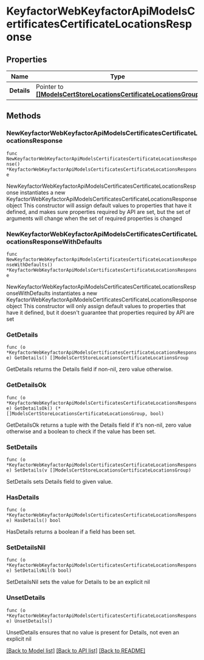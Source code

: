 # KeyfactorWebKeyfactorApiModelsCertificatesCertificateLocationsResponse

## Properties

Name | Type | Description | Notes
------------ | ------------- | ------------- | -------------
**Details** | Pointer to [**[]ModelsCertStoreLocationsCertificateLocationsGroup**](ModelsCertStoreLocationsCertificateLocationsGroup.md) |  | [optional] 

## Methods

### NewKeyfactorWebKeyfactorApiModelsCertificatesCertificateLocationsResponse

`func NewKeyfactorWebKeyfactorApiModelsCertificatesCertificateLocationsResponse() *KeyfactorWebKeyfactorApiModelsCertificatesCertificateLocationsResponse`

NewKeyfactorWebKeyfactorApiModelsCertificatesCertificateLocationsResponse instantiates a new KeyfactorWebKeyfactorApiModelsCertificatesCertificateLocationsResponse object
This constructor will assign default values to properties that have it defined,
and makes sure properties required by API are set, but the set of arguments
will change when the set of required properties is changed

### NewKeyfactorWebKeyfactorApiModelsCertificatesCertificateLocationsResponseWithDefaults

`func NewKeyfactorWebKeyfactorApiModelsCertificatesCertificateLocationsResponseWithDefaults() *KeyfactorWebKeyfactorApiModelsCertificatesCertificateLocationsResponse`

NewKeyfactorWebKeyfactorApiModelsCertificatesCertificateLocationsResponseWithDefaults instantiates a new KeyfactorWebKeyfactorApiModelsCertificatesCertificateLocationsResponse object
This constructor will only assign default values to properties that have it defined,
but it doesn't guarantee that properties required by API are set

### GetDetails

`func (o *KeyfactorWebKeyfactorApiModelsCertificatesCertificateLocationsResponse) GetDetails() []ModelsCertStoreLocationsCertificateLocationsGroup`

GetDetails returns the Details field if non-nil, zero value otherwise.

### GetDetailsOk

`func (o *KeyfactorWebKeyfactorApiModelsCertificatesCertificateLocationsResponse) GetDetailsOk() (*[]ModelsCertStoreLocationsCertificateLocationsGroup, bool)`

GetDetailsOk returns a tuple with the Details field if it's non-nil, zero value otherwise
and a boolean to check if the value has been set.

### SetDetails

`func (o *KeyfactorWebKeyfactorApiModelsCertificatesCertificateLocationsResponse) SetDetails(v []ModelsCertStoreLocationsCertificateLocationsGroup)`

SetDetails sets Details field to given value.

### HasDetails

`func (o *KeyfactorWebKeyfactorApiModelsCertificatesCertificateLocationsResponse) HasDetails() bool`

HasDetails returns a boolean if a field has been set.

### SetDetailsNil

`func (o *KeyfactorWebKeyfactorApiModelsCertificatesCertificateLocationsResponse) SetDetailsNil(b bool)`

 SetDetailsNil sets the value for Details to be an explicit nil

### UnsetDetails
`func (o *KeyfactorWebKeyfactorApiModelsCertificatesCertificateLocationsResponse) UnsetDetails()`

UnsetDetails ensures that no value is present for Details, not even an explicit nil

[[Back to Model list]](../README.md#documentation-for-models) [[Back to API list]](../README.md#documentation-for-api-endpoints) [[Back to README]](../README.md)



